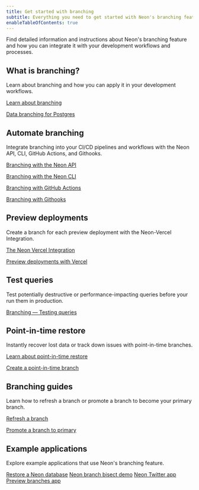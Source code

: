 ```yaml
---
title: Get started with branching
subtitle: Everything you need to get started with Neon's branching feature
enableTableOfContents: true
---
```


Find detailed information and instructions about Neon's branching feature and how you can integrate it with your development workflows and processes.

## What is branching?

Learn about branching and how you can apply it in your development workflows.

<DetailIconCards>

<a href="/docs/introduction/branching" description="Learn about Neon's branching feature and you can use it in your development workflows" icon="split-branch">Learn about branching</a>

<a href="https://neon.tech/blog/database-branching-for-postgres-with-neon" description="Read about how Neon's branching feature works and what it means for your workflows" icon="split-branch">Data branching for Postgres</a>

</DetailIconCards>

## Automate branching

Integrate branching into your CI/CD pipelines and workflows with the Neon API, CLI, GitHub Actions, and Githooks.

<DetailIconCards>

<a href="/docs/guides/branching-neon-api" description="Learn how to instantly create and manage branches with the Neon API" icon="split-branch">Branching with the Neon API</a>

<a href="https://neon.tech/blog/database-branching-for-postgres-with-neon" description="Learn how to instantly create and manage branches with the Neon CLI" icon="split-branch">Branching with the Neon CLI</a>

<a href="/docs/guides/branching-github-actions" description="Automate branching with Neon's GitHub Actions for branching" icon="split-branch">Branching with GitHub Actions</a>

<a href="https://neon.tech/blog/automating-neon-branch-creation-with-githooks" description="Learn how to automating branch creation with Githooks" icon="split-branch">Branching with Githooks</a>

</DetailIconCards>

## Preview deployments

Create a branch for each preview deployment with the Neon-Vercel Integration.

<DetailIconCards>

<a href="/docs/guides/branching-neon-api" description="Connect your Vercel project and create a branch for each preview deployment" icon="split-branch">The Neon Vercel Integration</a>

<a href="https://neon.tech/blog/database-branching-for-postgres-with-neon" description="Read about full-stack preview deployments using the Neon Vercel Integration" icon="split-branch">Preview deployments with Vercel</a>

</DetailIconCards>

## Test queries

Test potentially destructive or performance-impacting queries before your run them in production.

<DetailIconCards>

<a href="/docs/guides/branching-test-queries" description="Instantly create a branch to test queries before running them in production" icon="split-branch">Branching — Testing queries</a>

</DetailIconCards>

## Point-in-time restore

Instantly recover lost data or track down issues with point-in-time branches.

<DetailIconCards>

<a href="/docs/introduction/point-in-time-restore" description="Restore data to a previous state with Neon's point-in-time restore feature" icon="split-branch">Learn about point-in-time restore</a>

<a href="/docs/guides/branching-pitr" description="Learn how to restore your data to previous state using Neon's branching feature" icon="split-branch">Create a point-in-time branch</a>

</DetailIconCards>

## Branching guides

Learn how to refresh a branch or promote a branch to become your primary branch.

<DetailIconCards>

<a href="/docs/guides/branch-refresh" description="Learn how to refresh a branch with the latest data using the Neon API" icon="split-branch">Refresh a branch</a>

<a href="/docs/guides/branch-promote" description="Promote a branch to the primary branch of your Neon project using the Neon API" icon="split-branch">Promote a branch to primary</a>

</DetailIconCards>

## Example applications

Explore example applications that use Neon's branching feature.

<DetailIconCards>
<a href="https://github.com/neondatabase/restore-neon-branch" description="A script to restore data to a previous state while preserving the connection configuration" icon="github">Restore a Neon database</a>
<a href="https://github.com/kelvich/branching_demo_bisect" description="Use Neon branching, the Neon API, and a bisect script to recover lost data" icon="github">Neon branch bisect demo</a>
<a href="https://github.com/neondatabase/neon_twitter" description="An application that uses GitHub Actions to create and delete a branch with each pull request" icon="github">Neon Twitter app</a>
<a href="https://github.com/neondatabase/preview-branches-with-vercel" description="An application demonstrating using GitHub Actions with preview deployments in Vercel" icon="github">Preview branches app</a>
</DetailIconCards>
